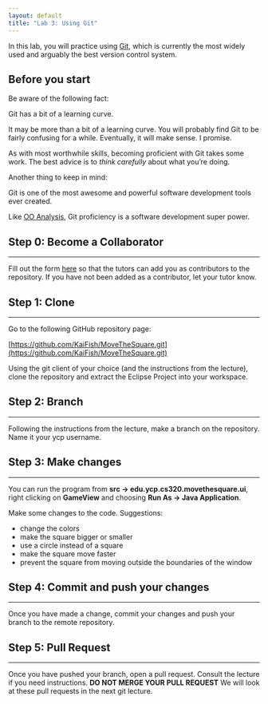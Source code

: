 ```yaml
---
layout: default
title: "Lab 3: Using Git"
---
```


In this lab, you will practice using [Git](http://git-scm.com/), which is currently the most widely used and arguably the best version control system.

Before you start
----------------

Be aware of the following fact:

<div class="callout">
Git has a bit of a learning curve.
</div>

It may be more than a bit of a learning curve. You will probably find Git to be fairly confusing for a while. Eventually, it will make sense. I promise.

As with most worthwhile skills, becoming proficient with Git takes some work. The best advice is to *think carefully* about what you’re doing.

Another thing to keep in mind:

<div class="callout">
Git is one of the most awesome and powerful software development tools ever created.
</div>

Like [OO Analysis](../lectures/lecture10.html), Git proficiency is a software development super power.

## Step 0: Become a Collaborator
--------------------------------

Fill out the form [here](https://forms.gle/sEfwxLQhwJHbEZWo6) so that the tutors can add you as contributors to the repository. If you have not been added as a contributor, let your tutor know.

## Step 1: Clone
----------------

Go to the following GitHub repository page:

[https://github.com/KaiFish/MoveTheSquare.git](https://github.com/KaiFish/MoveTheSquare.git)

Using the git client of your choice (and the instructions from the lecture), clone the repository and extract the Eclipse Project into your workspace.

## Step 2: Branch
-----------------

Following the instructions from the lecture, make a branch on the repository. Name it your ycp username.

## Step 3: Make changes
-----------------------

You can run the program from **src → edu.ycp.cs320.movethesquare.ui**, right clicking on **GameView** and choosing **Run As → Java Application**.

Make some changes to the code. Suggestions:

-   change the colors
-   make the square bigger or smaller
-   use a circle instead of a square
-   make the square move faster
-   prevent the square from moving outside the boundaries of the window

## Step 4: Commit and push your changes
------------------------------------

Once you have made a change, commit your changes and push your branch to the remote repository.

## Step 5: Pull Request
-----------------------

Once you have pushed your branch, open a pull request. Consult the lecture if you need instructions. **DO NOT MERGE YOUR PULL REQUEST** We will look at these pull requests in the next git lecture.
